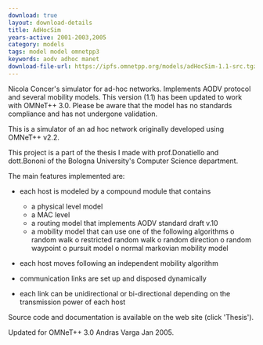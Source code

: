 ```yaml
---
download: true
layout: download-details
title: AdHocSim
years-active: 2001-2003,2005
category: models
tags: model model omnetpp3
keywords: aodv adhoc manet
download-file-url: https://ipfs.omnetpp.org/models/adHocSim-1.1-src.tgz
---
```


Nicola Concer's simulator for ad-hoc networks. Implements AODV protocol and
several mobility models. This version (1.1) has been updated to work with
OMNeT++ 3.0. Please be aware that the model has no standards compliance and has
not undergone validation.

This is a simulator of an ad hoc network originally developed using OMNeT++ v2.2.

This project is a part of the thesis I made with prof.Donatiello and
dott.Bononi of the Bologna University's Computer Science department.

The main features implemented are:

* each host is modeled by a compound module that contains
  - a physical level model
  - a MAC level
  - a routing model that implements AODV standard draft v.10
  - a mobility model that can use one of the following algorithms
        o random walk
        o restricted random walk
        o random direction
        o random waypoint
        o pursuit model
        o normal markovian mobility model

* each host moves following an independent mobility algorithm

* communication links are set up and disposed dynamically

* each link can be unidirectional or bi-directional depending on the
  transmission power of each host

Source code and documentation is available on the web site (click 'Thesis').

Updated for OMNeT++ 3.0 Andras Varga Jan 2005.

